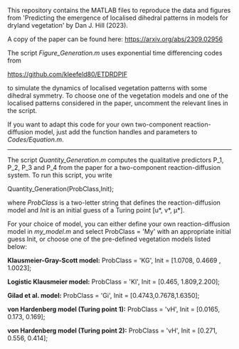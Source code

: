 This repository contains the MATLAB files to reproduce the data and figures from 'Predicting the emergence of localised dihedral patterns in models for dryland vegetation' by Dan J. Hill (2023).

A copy of the paper can be found here: https://arxiv.org/abs/2309.02956

The script _Figure_Generation.m_ uses exponential time differencing codes from

https://github.com/kleefeld80/ETDRDPIF 

to simulate the dynamics of localised vegetation patterns with some dihedral symmetry. To choose one of the vegetation models and one of the localised patterns considered in the paper, uncomment the relevant lines in the script.

If you want to adapt this code for your own two-component reaction-diffusion model, just add the function handles and parameters to _Codes/Equation.m_.

--------------------------------------------------------------------------------------------------------------------------------------------------------------

The script _Quantity_Generation.m_ computes the qualitative predictors P_1, P_2, P_3 and P_4 from the paper for a two-component reaction-diffusion system. To run this script, you write

Quantity_Generation(ProbClass,Init);

where *ProbClass* is a two-letter string that defines the reaction-diffusion model and *Init* is an initial guess of a Turing point \[u*, v*, &mu;*\].

For your choice of model, you can either define your own reaction-diffusion model in _my_model.m_ and select ProbClass = 'My' with an appropriate initial guess Init, or choose one of the pre-defined vegetation models listed below:

**Klausmeier-Gray-Scott model:**
ProbClass = 'KG', Init = \[1.0708, 0.4669 , 1.0023\];

**Logistic Klausmeier model:**
ProbClass = 'Kl', Init = \[0.465, 1.809,2.200\];

**Gilad et al. model:** 
ProbClass = 'Gi', Init = \[0.4743,0.7678,1.6350\];

**von Hardenberg model (Turing point 1):** 
ProbClass = 'vH', Init = \[0.0165, 0.173, 0.169\];

**von Hardenberg model (Turing point 2):** 
ProbClass = 'vH', Init = \[0.271, 0.556, 0.414\];
